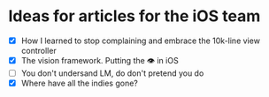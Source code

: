 # Ideas for articles for the iOS team

- [X] How I learned to stop complaining and embrace the 10k-line view controller
- [X] The vision framework. Putting the 👁  in iOS
- [ ] You don't undersand LM, do don't pretend you do
- [X] Where have all the indies gone?
